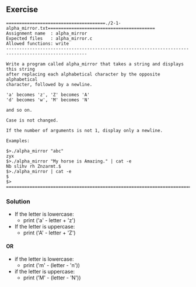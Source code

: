 ## Exercise

```
======================================./2-1-alpha_mirror.txt=========================================
Assignment name  : alpha_mirror
Expected files   : alpha_mirror.c
Allowed functions: write
-----------------------------------------------------------------------------------------------------

Write a program called alpha_mirror that takes a string and displays this string
after replacing each alphabetical character by the opposite alphabetical
character, followed by a newline.

'a' becomes 'z', 'Z' becomes 'A'
'd' becomes 'w', 'M' becomes 'N'

and so on.

Case is not changed.

If the number of arguments is not 1, display only a newline.

Examples:

$>./alpha_mirror "abc"
zyx
$>./alpha_mirror "My horse is Amazing." | cat -e
Nb slihv rh Znzarmt.$
$>./alpha_mirror | cat -e
$
$>
=====================================================================================================
```

### Solution

- If the letter is lowercase:
	- print ('a' - letter + 'z')
- If the letter is uppercase:
	- print ('A' - letter + 'Z')

#### OR

- if the letter is lowercase:
	- print ('m' - (letter - 'n'))
- if the letter is uppercase:
	- print ('M' - (letter - 'N'))

